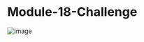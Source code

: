 # Module-18-Challenge

![image](https://github.com/ZekeH43/Module-18-Challenge/assets/143846311/e5457453-3a7f-44d6-8888-012b18013fbf)
